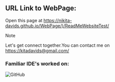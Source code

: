 
## URL Link to WebPage:
Open this page at <https://nikita-davids.github.io/WebPage/)/ReadMeWebsiteTest/>
 


> [!NOTE]
> Let's get connect together.You can contact me on <https://kitadavids@gmail.com/>


### Familiar IDE's worked on:




![GitHub](https://github.com/Nikita-Davids/WebPage/assets/101563505/645c7ce4-d1e7-467c-a9ff-c19775868db1)









